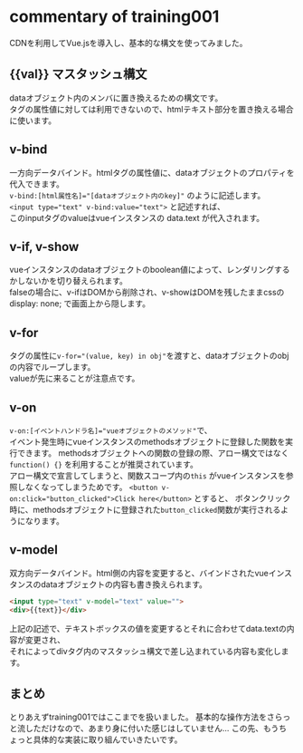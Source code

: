 # commentary of training001
CDNを利用してVue.jsを導入し、基本的な構文を使ってみました。

## {{val}} マスタッシュ構文
dataオブジェクト内のメンバに置き換えるための構文です。  
タグの属性値に対しては利用できないので、htmlテキスト部分を置き換える場合に使います。

## v-bind
一方向データバインド。htmlタグの属性値に、dataオブジェクトのプロパティを代入できます。  
`v-bind:[html属性名]="[dataオブジェクト内のkey]"` のように記述します。  
`<input type="text" v-bind:value="text">` と記述すれば、  
このinputタグのvalueはvueインスタンスの data.text が代入されます。

## v-if, v-show
vueインスタンスのdataオブジェクトのboolean値によって、レンダリングするかしないかを切り替えられます。  
falseの場合に、v-ifはDOMから削除され、v-showはDOMを残したままcssのdisplay: none; で画面上から隠します。  

## v-for
タグの属性に`v-for="(value, key) in obj"`を渡すと、dataオブジェクトのobjの内容でループします。  
valueが先に来ることが注意点です。

## v-on
`v-on:[イベントハンドラ名]="vueオブジェクトのメソッド"`で、  
イベント発生時にvueインスタンスのmethodsオブジェクトに登録した関数を実行できます。
methodsオブジェクトへの関数の登録の際、アロー構文ではなく`function() {}` を利用することが推奨されています。  
アロー構文で宣言してしまうと、関数スコープ内の`this` がvueインスタンスを参照しなくなってしまうためです。
`<button v-on:click="button_clicked">Click here</button>` とすると、
ボタンクリック時に、methodsオブジェクトに登録された`button_clicked`関数が実行されるようになります。

## v-model
双方向データバインド。html側の内容を変更すると、バインドされたvueインスタンスのdataオブジェクトの内容も書き換えられます。
~~~html
<input type="text" v-model="text" value="">
<div>{{text}}</div>
~~~
上記の記述で、テキストボックスの値を変更するとそれに合わせてdata.textの内容が変更され、  
それによってdivタグ内のマスタッシュ構文で差し込まれている内容も変化します。

## まとめ
とりあえずtraining001ではここまでを扱いました。
基本的な操作方法をさらっと流しただけなので、あまり身に付いた感じはしていません…
この先、もうちょっと具体的な実装に取り組んでいきたいです。
